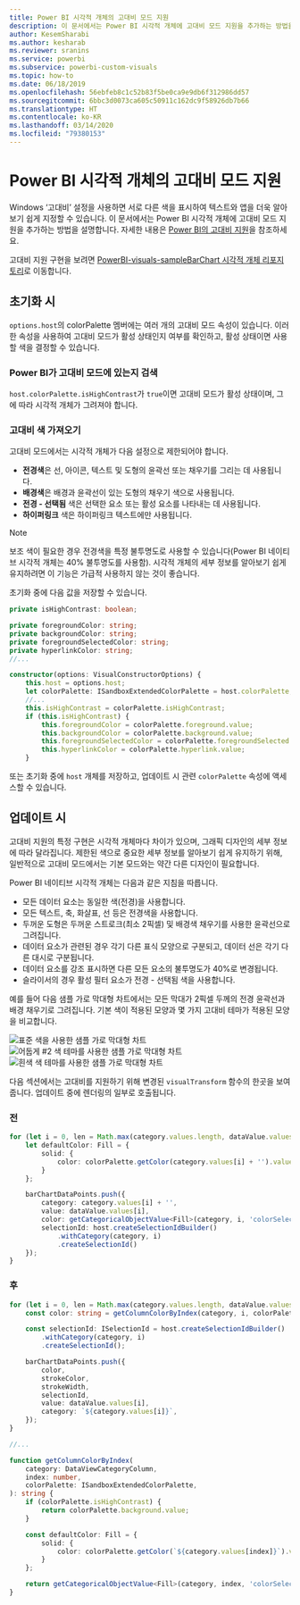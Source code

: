 ```yaml
---
title: Power BI 시각적 개체의 고대비 모드 지원
description: 이 문서에서는 Power BI 시각적 개체에 고대비 모드 지원을 추가하는 방법을 설명합니다.
author: KesemSharabi
ms.author: kesharab
ms.reviewer: sranins
ms.service: powerbi
ms.subservice: powerbi-custom-visuals
ms.topic: how-to
ms.date: 06/18/2019
ms.openlocfilehash: 56ebfeb8c1c52b83f5be0ca9e9db6f312986dd57
ms.sourcegitcommit: 6bbc3d0073ca605c50911c162dc9f58926db7b66
ms.translationtype: HT
ms.contentlocale: ko-KR
ms.lasthandoff: 03/14/2020
ms.locfileid: "79380153"
---
```

# <a name="high-contrast-mode-support-in-power-bi-visuals"></a>Power BI 시각적 개체의 고대비 모드 지원

Windows ‘고대비’ 설정을 사용하면 서로 다른 색을 표시하여 텍스트와 앱을 더욱 알아보기 쉽게 지정할 수 있습니다.  이 문서에서는 Power BI 시각적 개체에 고대비 모드 지원을 추가하는 방법을 설명합니다. 자세한 내용은 [Power BI의 고대비 지원](https://powerbi.microsoft.com/blog/power-bi-desktop-june-2018-feature-summary/#highContrast)을 참조하세요.

고대비 지원 구현을 보려면 [PowerBI-visuals-sampleBarChart 시각적 개체 리포지토리](https://github.com/Microsoft/PowerBI-visuals-sampleBarChart/commit/61011c82b66ca0d3321868f1d089c65101ca42e6)로 이동합니다.

## <a name="on-initialization"></a>초기화 시

`options.host`의 colorPalette 멤버에는 여러 개의 고대비 모드 속성이 있습니다. 이러한 속성을 사용하여 고대비 모드가 활성 상태인지 여부를 확인하고, 활성 상태이면 사용할 색을 결정할 수 있습니다.

### <a name="detect-that-power-bi-is-in-high-contrast-mode"></a>Power BI가 고대비 모드에 있는지 검색

`host.colorPalette.isHighContrast`가 `true`이면 고대비 모드가 활성 상태이며, 그에 따라 시각적 개체가 그려져야 합니다.

### <a name="get-high-contrast-colors"></a>고대비 색 가져오기

고대비 모드에서는 시각적 개체가 다음 설정으로 제한되어야 합니다.

* **전경색**은 선, 아이콘, 텍스트 및 도형의 윤곽선 또는 채우기를 그리는 데 사용됩니다.
* **배경색**은 배경과 윤곽선이 있는 도형의 채우기 색으로 사용됩니다.
* **전경 - 선택됨** 색은 선택한 요소 또는 활성 요소를 나타내는 데 사용됩니다.
* **하이퍼링크** 색은 하이퍼링크 텍스트에만 사용됩니다.

> [!NOTE]
> 보조 색이 필요한 경우 전경색을 특정 불투명도로 사용할 수 있습니다(Power BI 네이티브 시각적 개체는 40% 불투명도를 사용함). 시각적 개체의 세부 정보를 알아보기 쉽게 유지하려면 이 기능은 가급적 사용하지 않는 것이 좋습니다.

초기화 중에 다음 값을 저장할 수 있습니다.

```typescript
private isHighContrast: boolean;

private foregroundColor: string;
private backgroundColor: string;
private foregroundSelectedColor: string;
private hyperlinkColor: string;
//...

constructor(options: VisualConstructorOptions) {
    this.host = options.host;
    let colorPalette: ISandboxExtendedColorPalette = host.colorPalette;
    //...
    this.isHighContrast = colorPalette.isHighContrast;
    if (this.isHighContrast) {
        this.foregroundColor = colorPalette.foreground.value;
        this.backgroundColor = colorPalette.background.value;
        this.foregroundSelectedColor = colorPalette.foregroundSelected.value;
        this.hyperlinkColor = colorPalette.hyperlink.value;
    }
```

또는 초기화 중에 `host` 개체를 저장하고, 업데이트 시 관련 `colorPalette` 속성에 액세스할 수 있습니다.

## <a name="on-update"></a>업데이트 시

고대비 지원의 특정 구현은 시각적 개체마다 차이가 있으며, 그래픽 디자인의 세부 정보에 따라 달라집니다. 제한된 색으로 중요한 세부 정보를 알아보기 쉽게 유지하기 위해, 일반적으로 고대비 모드에서는 기본 모드와는 약간 다른 디자인이 필요합니다.

Power BI 네이티브 시각적 개체는 다음과 같은 지침을 따릅니다.

* 모든 데이터 요소는 동일한 색(전경)을 사용합니다.
* 모든 텍스트, 축, 화살표, 선 등은 전경색을 사용합니다.
* 두꺼운 도형은 두꺼운 스트로크(최소 2픽셀) 및 배경색 채우기를 사용한 윤곽선으로 그려집니다.
* 데이터 요소가 관련된 경우 각기 다른 표식 모양으로 구분되고, 데이터 선은 각기 다른 대시로 구분됩니다.
* 데이터 요소를 강조 표시하면 다른 모든 요소의 불투명도가 40%로 변경됩니다.
* 슬라이서의 경우 활성 필터 요소가 전경 - 선택됨 색을 사용합니다.

예를 들어 다음 샘플 가로 막대형 차트에서는 모든 막대가 2픽셀 두께의 전경 윤곽선과 배경 채우기로 그려집니다. 기본 색이 적용된 모양과 몇 가지 고대비 테마가 적용된 모양을 비교합니다.

![표준 색을 사용한 샘플 가로 막대형 차트](media/high-contrast-support/hc-samplebarchart-standard.png)
![*어둡게 #2* 색 테마를 사용한 샘플 가로 막대형 차트](media/high-contrast-support/hc-samplebarchart-dark2.png)
![*흰색* 색 테마를 사용한 샘플 가로 막대형 차트](media/high-contrast-support/hc-samplebarchart-white.png)

다음 섹션에서는 고대비를 지원하기 위해 변경된 `visualTransform` 함수의 한곳을 보여 줍니다. 업데이트 중에 렌더링의 일부로 호출됩니다.

### <a name="before"></a>전

```typescript
for (let i = 0, len = Math.max(category.values.length, dataValue.values.length); i < len; i++) {
    let defaultColor: Fill = {
        solid: {
            color: colorPalette.getColor(category.values[i] + '').value
        }
    };

    barChartDataPoints.push({
        category: category.values[i] + '',
        value: dataValue.values[i],
        color: getCategoricalObjectValue<Fill>(category, i, 'colorSelector', 'fill', defaultColor).solid.color,
        selectionId: host.createSelectionIdBuilder()
            .withCategory(category, i)
            .createSelectionId()
    });
}
```

### <a name="after"></a>후

```typescript
for (let i = 0, len = Math.max(category.values.length, dataValue.values.length); i < len; i++) {
    const color: string = getColumnColorByIndex(category, i, colorPalette);

    const selectionId: ISelectionId = host.createSelectionIdBuilder()
        .withCategory(category, i)
        .createSelectionId();

    barChartDataPoints.push({
        color,
        strokeColor,
        strokeWidth,
        selectionId,
        value: dataValue.values[i],
        category: `${category.values[i]}`,
    });
}

//...

function getColumnColorByIndex(
    category: DataViewCategoryColumn,
    index: number,
    colorPalette: ISandboxExtendedColorPalette,
): string {
    if (colorPalette.isHighContrast) {
        return colorPalette.background.value;
    }

    const defaultColor: Fill = {
        solid: {
            color: colorPalette.getColor(`${category.values[index]}`).value,
        }
    };

    return getCategoricalObjectValue<Fill>(category, index, 'colorSelector', 'fill', defaultColor).solid.color;
}
```
